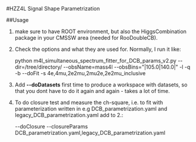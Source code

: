 #HZZ4L Signal Shape Parametrization


##Usage

1. make sure to have ROOT environment, but also the HiggsCombination package in your CMSSW area (needed for RooDoubleCB).


2. Check the options and what they are used for. Normally, I run it like:

    python m4l_simultaneous_spectrum_fitter_for_DCB_params_v2.py --dir=/tree/directory/ --obsName=mass4l --obsBins="|105.0|140.0|" -l -q -b --doFit -s 4e,4mu,2e2mu,2mu2e,2e2mu_inclusive


3. Add **--doDatasets** first time to produce a workspace with datasets, so that you
    dont have to do it again and again - takes a lot of time.
4. To do closure test and measure the ch-square, i.e. to fit with parameterization written in e.g DCB_parametrization.yaml and legacy_DCB_parametrization.yaml
    add to 2.:

    --doClosure --closureParams DCB_parametrization.yaml,legacy_DCB_parametrization.yaml
